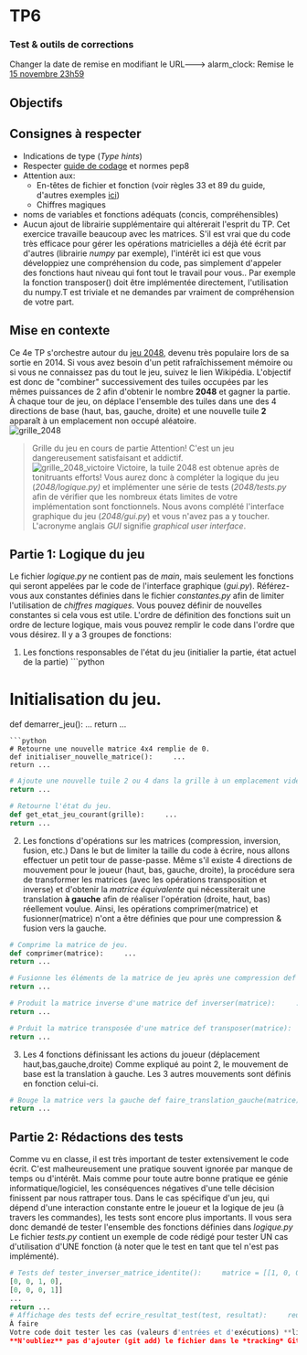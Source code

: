 # TP6
### Test & outils de corrections
Changer la date de remise en modifiant le URL--->
alarm_clock: Remise le [15 novembre 23h59](https://www.timeanddate.com/countdown/generic?iso=20201115T235959&p0=165&msg=Remise+TP4&font=cursive)
## Objectifs
## Consignes à respecter
- Indications de type (*Type hints*)
- Respecter [guide de codage](https://github.com/INF1007-Gabarits/Guide-codage-python) et normes pep8
- Attention aux:
  - En-têtes de fichier et fonction (voir règles 33 et 89 du guide, d'autres exemples [ici](https://www.datacamp.com/community/tutorials/docstrings-python))
  - Chiffres magiques
- noms de variables et fonctions adéquats (concis, compréhensibles)
- Aucun ajout de librairie supplémentaire qui altérerait l'esprit du TP. Cet exercice travaille beaucoup avec les matrices. S'il est vrai que du code très efficace pour gérer les opérations matricielles a déjà été écrit par d'autres (librairie *numpy* par exemple), l'intérêt ici est que vous développiez une compréhension du code, pas simplement d'appeler des fonctions haut niveau qui font tout le travail pour vous.. Par exemple la fonction transposer() doit être implémentée directement, l'utilisation du numpy.T est triviale et ne demandes par vraiment de compréhension de votre part.
## Mise en contexte
Ce 4e TP s'orchestre autour du [jeu 2048](https://fr.wikipedia.org/wiki/2048_(jeu_vid%C3%A9o)), devenu très populaire lors de sa sortie en 2014. Si vous avez besoin d'un petit rafraîchissement mémoire ou si vous ne connaissez pas du tout le jeu, suivez le lien Wikipédia.
L'objectif est donc de "combiner" successivement des tuiles occupées par les mêmes puissances de 2 afin d'obtenir le nombre **2048** et gagner la partie. À chaque tour de jeu, on déplace l'ensemble des tuiles dans une des 4 directions de base (haut, bas, gauche, droite) et une nouvelle tuile **2** apparaît à un emplacement non occupé aléatoire.  
![grille_2048](https://upload.wikimedia.org/wikipedia/commons/thumb/8/83/2048_Monotonicity.png/270px-2048_Monotonicity.png)
> Grille du jeu en cours de partie
Attention! C'est un jeu dangereusement satisfaisant et addictif.  
![grille_2048_victoire](https://upload.wikimedia.org/wikipedia/commons/thumb/2/28/2048_finished_game.png/270px-2048_finished_game.png)
> Victoire, la tuile 2048 est obtenue après de tonitruants efforts!
Vous aurez donc à compléter la logique du jeu (*2048/logique.py)* et implémenter une série de tests (*2048/tests.py* afin de vérifier que les nombreux états limites de votre implémentation sont fonctionnels. Nous avons complété l'interface graphique du jeu (*2048/gui.py*) et vous n'avez pas a y toucher. L'acronyme anglais *GUI* signifie *graphical user interface*.
## Partie 1: Logique du jeu
Le fichier *logique.py* ne contient pas de *main*, mais seulement les fonctions qui seront appelées par le code de l'interface graphique (*gui.py*).
Référez-vous aux constantes définies dans le fichier *constantes.py* afin de limiter l'utilisation de *chiffres magiques*. Vous pouvez définir de nouvelles constantes si cela vous est utile.
L'ordre de définition des fonctions suit un ordre de lecture logique, mais vous pouvez remplir le code dans l'ordre que vous désirez.
Il y a 3 groupes de fonctions:
1. Les fonctions responsables de l'état du jeu (initialier la partie, état actuel de la partie) ```python
# Initialisation du jeu.
def demarrer_jeu():     ...
return ...
```
```python
# Retourne une nouvelle matrice 4x4 remplie de 0.
def initialiser_nouvelle_matrice():     ...
return ...
```
```python
# Ajoute une nouvelle tuile 2 ou 4 dans la grille à un emplacement vide aléatoire def ajouter_nouveau_2_ou_4(grille):     ...
return ...
```
```python
# Retourne l'état du jeu.
def get_etat_jeu_courant(grille):     ...
return ...
```
2. Les fonctions d'opérations sur les matrices (compression, inversion, fusion, etc.)
Dans le but de limiter la taille du code à écrire, nous allons effectuer un petit tour de passe-passe. Même s'il existe 4 directions de mouvement pour le joueur (haut, bas, gauche, droite), la procédure sera de transformer les matrices (avec les opérations transposition et inverse) et d'obtenir la *matrice équivalente* qui nécessiterait une translation **à gauche** afin de réaliser l'opération (droite, haut, bas) réellement voulue.
Ainsi, les opérations comprimer(matrice) et fusionner(matrice) n'ont a être définies que pour une compression & fusion vers la gauche.
```python
# Comprime la matrice de jeu.
def comprimer(matrice):     ...
return ...
```
```python
# Fusionne les éléments de la matrice de jeu après une compression def fusionner(matrice):     ...
return ...
```
```python
# Produit la matrice inverse d'une matrice def inverser(matrice):     ...
return ...
```
```python
# Prduit la matrice transposée d'une matrice def transposer(matrice):     ...
return ...
```
3. Les 4 fonctions définissant les actions du joueur (déplacement haut,bas,gauche,droite)
Comme expliqué au point 2, le mouvement de base est la translation à gauche. Les 3 autres mouvements sont définis en fonction celui-ci.
```python
# Bouge la matrice vers la gauche def faire_translation_gauche(matrice):     ...
return ...
```
## Partie 2: Rédactions des tests
Comme vu en classe, il est très important de tester extensivement le code écrit. C'est malheureusement une pratique souvent ignorée par manque de temps ou d'intérêt. Mais comme pour toute autre bonne pratique ee génie informatique/logiciel, les conséquences négatives d'une telle décision finissent par nous rattraper tous.
Dans le cas spécifique d'un jeu, qui dépend d'une interaction constante entre le joueur et la logique de jeu (à travers les commandes), les tests sont encore plus importants. Il vous sera donc demandé de tester l'ensemble des fonctions définies dans *logique.py*
Le fichier *tests.py* contient un exemple de code rédigé pour tester UN cas d'utilisation d'UNE fonction (à noter que le test en tant que tel n'est pas implémenté). 
```python
# Tests def tester_inverser_matrice_identite():     matrice = [[1, 0, 0, 0],                [0, 1, 0, 0],
[0, 0, 1, 0],
[0, 0, 0, 1]]
...
return ...
# Affichage des tests def ecrire_resultat_test(test, resultat):     reussite_ou_echec = ("Échec", "Réussite")[resultat]     print(test + "..." + reussite_ou_echec) if __name__ == '__main__':     ecrire_resultat_test(tester_inverser.__name__, tester_inverser()) ```
À faire
Votre code doit tester les cas (valeurs d'entrées et d'exécutions) **limites** des fonctions afin de repérer d'éventuelles erreurs de logique. Il vous est demandé de rédiger un petit rapport en Markdown (créez un fichier rapport_tests.md dans le dépôt git) où vos expliquerez vos choix en termes de tests et valeurs limites. Discutez de votre stratégie de tests et du choix des valeurs testées)
**N'oubliez** pas d'ajouter (git add) le fichier dans le *tracking* Git. Sinon il ne sera pas ajouté sur GitHub.
